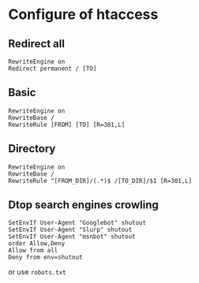 # Configure of htaccess

## Redirect all
```
RewriteEngine on
Redirect permanent / [TO]
```

## Basic 
```
RewriteEngine on
RewriteBase /
RewriteRule [FROM] [TO] [R=301,L]
```

## Directory
```
RewriteEngine on
RewriteBase /
RewriteRule ^[FROM_DIR]/(.*)$ /[TO_DIR]/$1 [R=301,L]
```

## Dtop search engines crowling
```
SetEnvIf User-Agent "Googlebot" shutout
SetEnvIf User-Agent "Slurp" shutout
SetEnvIf User-Agent "msnbot" shutout
order Allow,Deny
Allow from all
Deny from env=shutout
```
or use `robots.txt`
